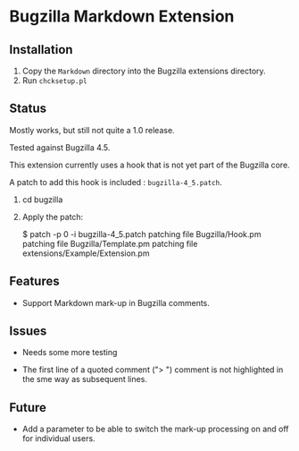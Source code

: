 # Bugzilla Markdown Extension

## Installation

 1. Copy the `Markdown` directory into the Bugzilla extensions directory.
 2. Run `chcksetup.pl`

## Status

Mostly works, but still not quite a 1.0 release.

Tested against Bugzilla 4.5.

This extension currently uses a hook that is not yet part of the
Bugzilla core.

A patch to add this hook is included : `bugzilla-4_5.patch`.

 1. cd bugzilla
 2. Apply the patch:

    $ patch -p 0 -i bugzilla-4_5.patch 
    patching file Bugzilla/Hook.pm
    patching file Bugzilla/Template.pm
    patching file extensions/Example/Extension.pm

## Features

 - Support Markdown mark-up in Bugzilla comments.

## Issues

 - Needs some more testing

 - The first line of a quoted comment ("> ") comment is not
   highlighted in the sme way as subsequent lines.

## Future

 - Add a parameter to be able to switch the mark-up processing on and
   off for individual users.
